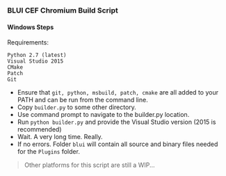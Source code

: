 ### BLUI CEF Chromium Build Script

#### Windows Steps

Requirements:
```
Python 2.7 (latest)
Visual Studio 2015
CMake
Patch
Git
```

* Ensure that `git, python, msbuild, patch, cmake` are all added to your PATH and can be run from the command line.
* Copy `builder.py` to some other directory.
* Use command prompt to navigate to the builder.py location.
* Run `python builder.py` and provide the Visual Studio version (2015 is recommended)
* Wait. A very long time. Really.
* If no errors. Folder `blui` will contain all source and binary files needed for the `Plugins` folder.

> Other platforms for this script are still a WIP...